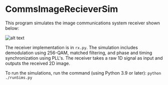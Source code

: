 # CommsImageRecieverSim

This program simulates the image communications system receiver shown below:

![alt text](https://github.com/joshdb1/CommsSystemRecieverSim/blob/master/figs/sysDiagram.PNG?raw=true)

The receiver implementation is in `rx.py`. The simulation includes demodulation using 256-QAM, matched filtering, and phase and timing synchronization using PLL's. The receiver takes a raw 1D signal as input and outputs the received 2D image.

To run the simulations, run the command (using Python 3.9 or later): `python ./runSims.py`
